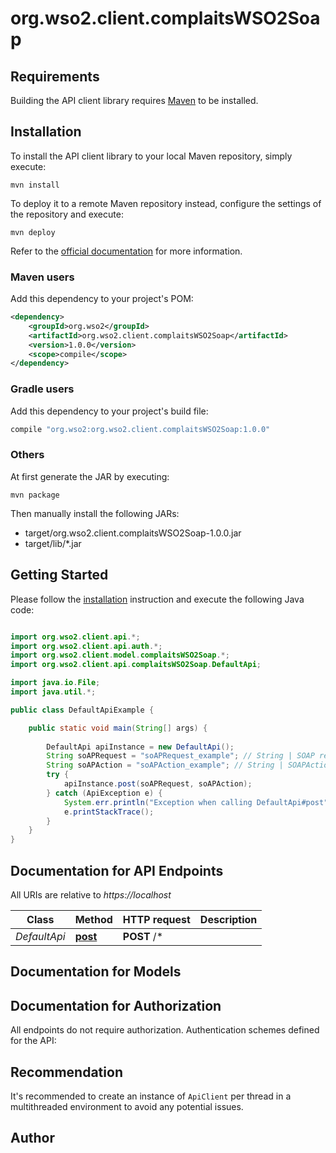 # org.wso2.client.complaitsWSO2Soap

## Requirements

Building the API client library requires [Maven](https://maven.apache.org/) to be installed.

## Installation

To install the API client library to your local Maven repository, simply execute:

```shell
mvn install
```

To deploy it to a remote Maven repository instead, configure the settings of the repository and execute:

```shell
mvn deploy
```

Refer to the [official documentation](https://maven.apache.org/plugins/maven-deploy-plugin/usage.html) for more information.

### Maven users

Add this dependency to your project's POM:

```xml
<dependency>
    <groupId>org.wso2</groupId>
    <artifactId>org.wso2.client.complaitsWSO2Soap</artifactId>
    <version>1.0.0</version>
    <scope>compile</scope>
</dependency>
```

### Gradle users

Add this dependency to your project's build file:

```groovy
compile "org.wso2:org.wso2.client.complaitsWSO2Soap:1.0.0"
```

### Others

At first generate the JAR by executing:

    mvn package

Then manually install the following JARs:

* target/org.wso2.client.complaitsWSO2Soap-1.0.0.jar
* target/lib/*.jar

## Getting Started

Please follow the [installation](#installation) instruction and execute the following Java code:

```java

import org.wso2.client.api.*;
import org.wso2.client.api.auth.*;
import org.wso2.client.model.complaitsWSO2Soap.*;
import org.wso2.client.api.complaitsWSO2Soap.DefaultApi;

import java.io.File;
import java.util.*;

public class DefaultApiExample {

    public static void main(String[] args) {
        
        DefaultApi apiInstance = new DefaultApi();
        String soAPRequest = "soAPRequest_example"; // String | SOAP request.
        String soAPAction = "soAPAction_example"; // String | SOAPAction header for soap 1.1
        try {
            apiInstance.post(soAPRequest, soAPAction);
        } catch (ApiException e) {
            System.err.println("Exception when calling DefaultApi#post");
            e.printStackTrace();
        }
    }
}

```

## Documentation for API Endpoints

All URIs are relative to *https://localhost*

Class | Method | HTTP request | Description
------------ | ------------- | ------------- | -------------
*DefaultApi* | [**post**](docs/DefaultApi.md#post) | **POST** /* | 


## Documentation for Models



## Documentation for Authorization

All endpoints do not require authorization.
Authentication schemes defined for the API:

## Recommendation

It's recommended to create an instance of `ApiClient` per thread in a multithreaded environment to avoid any potential issues.

## Author



